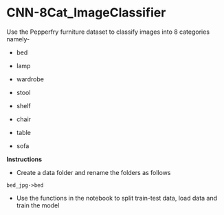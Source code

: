 # CNN-8Cat_ImageClassifier
Use the Pepperfry furniture dataset to classify images into 8 categories namely- 

* bed 

* lamp

* wardrobe

* stool

* shelf

* chair

* table

* sofa

__Instructions__
* Create a data folder and rename the folders as follows 

`bed_jpg->bed`

* Use the functions in the notebook to split train-test data, load data and train the model
